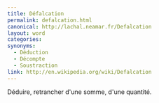 ```yaml
---
title: Défalcation
permalink: defalcation.html
canonical: http://lachal.neamar.fr/Defalcation
layout: word
categories:
synonyms:
  - Déduction
  - Décompte
  - Soustraction
link: http://en.wikipedia.org/wiki/Defalcation
---
```


Déduire, retrancher d'une somme, d'une quantité.

